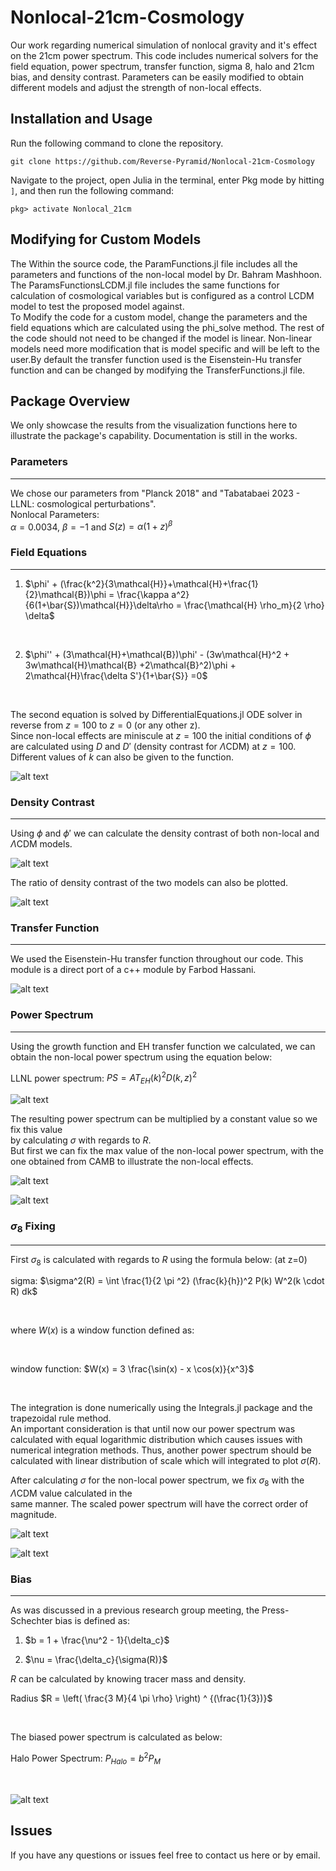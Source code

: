 # Nonlocal-21cm-Cosmology
Our work regarding numerical simulation of nonlocal gravity and it's effect on the 21cm power spectrum.
This code includes numerical solvers for the field equation, power spectrum, transfer function, sigma 8, halo and 21cm bias, and density contrast.
Parameters can be easily modified to obtain different models and adjust the strength of non-local effects.

## Installation and Usage

Run the following command to clone the repository.<br>

```Git
git clone https://github.com/Reverse-Pyramid/Nonlocal-21cm-Cosmology
```

Navigate to the project, open Julia in the terminal, enter Pkg mode by hitting `]`, and then run the following command:

```julia-repl
pkg> activate Nonlocal_21cm
```

## Modifying for Custom Models
The Within the source code, the ParamFunctions.jl file includes all the parameters and functions of the non-local model by Dr. Bahram Mashhoon. The ParamsFunctionsLCDM.jl file includes the same functions for calculation of cosmological variables but is configured as a control LCDM model to test the proposed model against. <br>
To Modify the code for a custom model, change the parameters and the field equations which are calculated using the phi_solve method. The rest of the code should not need to be changed if the model is linear. Non-linear models need more modification that is model specific and will be left to the user.By default the transfer function used is the Eisenstein-Hu transfer function and can be changed by modifying the TransferFunctions.jl file.

## Package Overview

We only showcase the results from the visualization functions here to illustrate the package's capability. Documentation is still in the works.

### Parameters
---
We chose our parameters from "Planck 2018" and "Tabatabaei 2023 - LLNL: cosmological perturbations". <br>
Nonlocal Parameters: <br>
$\alpha = 0.0034$, $\beta = -1$ and $S(z) = \alpha (1 + z)^\beta$

### Field Equations
---

1. $\phi' + (\frac{k^2}{3\mathcal{H}}+\mathcal{H}+\frac{1}{2}\mathcal{B})\phi = \frac{\kappa a^2}{6(1+\bar{S})\mathcal{H}}\delta\rho = \frac{\mathcal{H} \rho_m}{2 \rho} \delta$
<br>

2. $\phi'' + (3\mathcal{H}+\mathcal{B})\phi' - (3w\mathcal{H}^2 + 3w\mathcal{H}\mathcal{B} +2\mathcal{B}^2)\phi + 2\mathcal{H}\frac{\delta S'}{1+\bar{S}} =0$
<br>

The second equation is solved by DifferentialEquations.jl ODE solver in reverse from $z=100$ to $z=0$ (or any other z). <br>
Since non-local effects are miniscule at $z=100$ the initial conditions of $\phi$ are calculated using $D$ and $D'$ (density contrast for $\Lambda \text{CDM}$) at $z=100$.<br>
Different values of $k$ can also be given to the function.
<br>

![alt text](presentation/b22e132cba5ca679e11779f3263996580e45f276.png)

### Density Contrast
---
Using $\phi$ and $\phi'$ we can calculate the density contrast of both non-local and $\Lambda \text{CDM}$ models.
<br>

![alt text](presentation/7817637da8f4cba19a118aeeba6a29b4dc331040.png)

The ratio of density contrast of the two models can also be plotted.
<br>

![alt text](presentation/db324009753c987d4f6315a273c89a240d7fb4fb.png)

### Transfer Function
---
We used the Eisenstein-Hu transfer function throughout our code.
This module is a direct port of a c++ module by Farbod Hassani.
<br>

![alt text](presentation/853cc77b4b694c2a0837f25c3e849968f9e4896d.png)

### Power Spectrum
---
Using the growth function and EH transfer function we calculated, we can obtain the non-local power spectrum
using the equation below:
<br>

LLNL power spectrum: $PS = A {T_{EH}}(k) ^ 2 D(k,z) ^ 2$
<br>

![alt text](presentation/64d8e75d75c70d6001ca5469fc9f0c882c3f83bb.png)

The resulting power spectrum can be multiplied by a constant value so we fix this value <br>
by calculating $\sigma$ with regards to $R$. <br>
But first we can fix the max value of the non-local power spectrum, with the one obtained from CAMB
to illustrate the non-local effects.
<br>

![alt text](presentation/79d0c8bf0fc2a72bdbfd8923606fdc7d39d3be70.png)
<br>

![alt text](presentation/b4d17dfb4ba5dddcfe65c61aed4c1ec221138e6a.png)

### $\sigma_8$ Fixing
---
First $\sigma_8$ is calculated with regards to $R$ using the formula below: (at z=0)
<br>

sigma: $\sigma^2(R) = \int \frac{1}{2 \pi ^2} (\frac{k}{h})^2 P(k) W^2(k \cdot R) dk$

<br>

where $W(x)$ is a window function defined as:

<br>

window function: $W(x) = 3 \frac{\sin(x) - x \cos(x)}{x^3}$

<br>

The integration is done numerically using the Integrals.jl package and the trapezoidal rule method.<br>
An important consideration is that until now our power spectrum was calculated with equal logarithmic distribution
which causes issues with numerical integration methods. Thus, another power spectrum should be calculated with linear
distribution of scale which will integrated to plot $\sigma(R)$. 

After calculating $\sigma$ for the non-local power spectrum, we fix $\sigma_8$ with the $\Lambda \text{CDM}$ value calculated in the <br>
same manner. The scaled power spectrum will have the correct order of magnitude.
<br>

![alt text](presentation/4857cec8a8218b572ba232a972ff1bb215c49f3d.png)
<br>

![alt text](presentation/89331a0f4707d9b561183a210c9a11d0179620e8.png)

### Bias
---
As was discussed in a previous research group meeting, the Press-Schechter bias is defined as:
<br>

1. $b = 1 + \frac{\nu^2 - 1}{\delta_c}$

2. $\nu = \frac{\delta_c}{\sigma(R)}$

$R$ can be calculated by knowing tracer mass and density.
<br>

Radius $R = \left(  \frac{3 M}{4 \pi \rho}  \right) ^ {(\frac{1}{3})}$

<br>

The biased power spectrum is calculated as below:
<br>

Halo Power Spectrum: $P_{Halo} = b^2 P_M$

<br>

![alt text](presentation/37c1cc55f333e07f1dd0957fe0214cef7a0965df.png)

## Issues
If you have any questions or issues feel free to contact us here or by email.